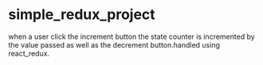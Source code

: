 # simple_redux_project
when a user click the increment button the state counter is incremented by the value passed as well as the decrement button.handled using react_redux.
